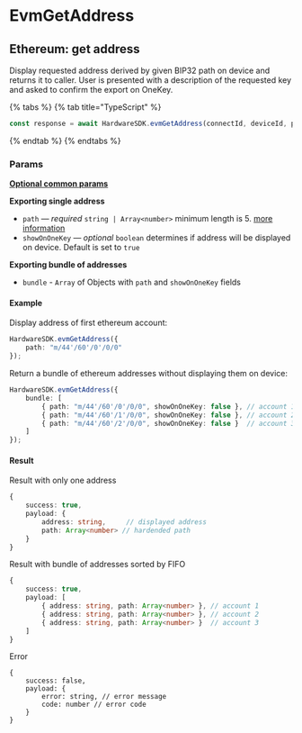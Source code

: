 # EvmGetAddress

## Ethereum: get address

Display requested address derived by given BIP32 path on device and returns it to caller. User is presented with a description of the requested key and asked to confirm the export on OneKey.

{% tabs %}
{% tab title="TypeScript" %}
```typescript
const response = await HardwareSDK.evmGetAddress(connectId, deviceId, params)
```
{% endtab %}
{% endtabs %}

### Params

****[**Optional common params**](common-params.md)****

**Exporting single address**

* `path` — _required_ `string | Array<number>`  minimum length is 5. [more information](path.md)
* `showOnOneKey` — _optional_ `boolean` determines if address will be displayed on device. Default is set to `true`

**Exporting bundle of addresses**

* `bundle` - `Array` of Objects with `path` and `showOnOneKey` fields

#### Example

Display address of first ethereum account:

```typescript
HardwareSDK.evmGetAddress({
    path: "m/44'/60'/0'/0/0"
});
```

Return a bundle of ethereum addresses without displaying them on device:

```typescript
HardwareSDK.evmGetAddress({
    bundle: [
        { path: "m/44'/60'/0'/0/0", showOnOneKey: false }, // account 1
        { path: "m/44'/60'/1'/0/0", showOnOneKey: false }, // account 2
        { path: "m/44'/60'/2'/0/0", showOnOneKey: false }  // account 3
    ]
});
```

#### Result

Result with only one address

```typescript
{
    success: true,
    payload: {
        address: string,     // displayed address
        path: Array<number> // hardended path
    }
}

```

Result with bundle of addresses sorted by FIFO

```typescript
{
    success: true,
    payload: [
        { address: string, path: Array<number> }, // account 1
        { address: string, path: Array<number> }, // account 2
        { address: string, path: Array<number> }  // account 3
    ]
}
```

Error

```
{
    success: false,
    payload: {
        error: string, // error message
        code: number // error code
    }
}
```
